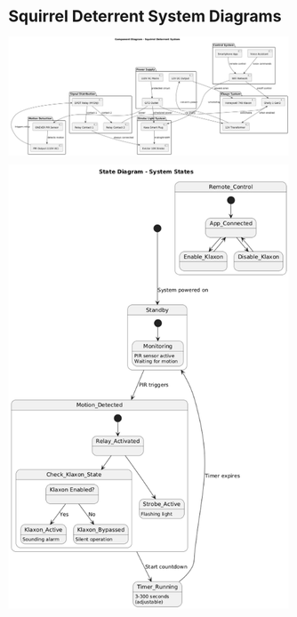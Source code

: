 # Squirrel Deterrent System Diagrams

![Component_Diagram](diagrams/Component_Diagram.png)

![State_Diagram](diagrams/State_Diagram.png)
